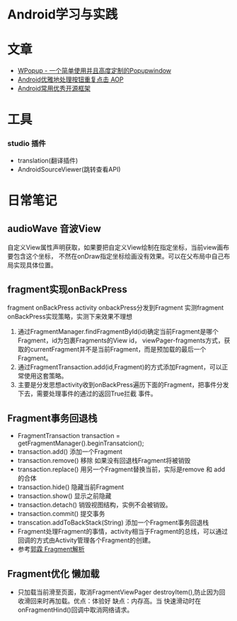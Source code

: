 # Android学习与实践

# 文章
- [WPopup - 一个简单使用并且高度定制的Popupwindow](http://www.wanandroid.com/blog/show/2340)
- [Android优雅地处理按钮重复点击 AOP](https://www.jianshu.com/p/7b35eb8d0d3)
- [Android常用优秀开源框架](https://github.com/Ericsongyl/AOSF)

# 工具
### studio 插件 
- translation(翻译插件) 
- AndroidSourceViewer(跳转查看API)

# 日常笔记
## audioWave 音波View
自定义View属性声明获取，如果要把自定义View绘制在指定坐标，当前view画布要包含这个坐标，
不然在onDraw指定坐标绘画没有效果。可以在父布局中自己布局实现具体位置。
## fragment实现onBackPress
fragment onBackPress activity onbackPress分发到Fragment
实测fragment onBackPress实现策略，实测下来效果不理想
1. 通过FragmentManager.findFragmentById(id)确定当前Fragment是哪个Fragment，id为包裹Fragments的View id，
viewPager-fragments方式，获取的currentFragment并不是当前Fragment，而是预加载的最后一个Fragment。
2. 通过FragmentTransaction.add(id,Fragment)的方式添加Fragment，可以正常使用这套策略。
3. 主要是分发思想activity收到onBackPress遍历下面的Fragment，把事件分发下去，需要处理事件的通过的返回True拦截
事件。
        
## Fragment事务回退栈
- FragmentTransaction transaction = getFragmentManager().beginTransatcion();
- transaction.add() 添加一个Fragment
- transaction.remove() 移除 如果没有回退栈Fragment将被销毁
- transaction.replace() 用另一个Fragment替换当前，实际是remove 和 add的合体
- transaction.hide() 隐藏当前Fragment
- transaction.show() 显示之前隐藏
- transaction.detach() 销毁视图结构，实例不会被销毁。
- transaction.commit() 提交事务
- transcation.addToBackStack(String) 添加一个Fragment事务回退栈
- Fragment处理Fragment的事情，activity相当于Fragment的总线，可以通过回调的方式由Activity管理各个Fragment的创建。
- 参考[郭霖 Fragment解析](https://blog.csdn.net/lmj623565791/article/details/37992017)

## Fragment优化 懒加载
- 只加载当前滑至页面，取消FragmentViewPager destroyItem(),防止因为回收滑回来时再加载。优点：体验好 缺点：内存高。当
快速滑动时在onFragmentHind()回调中取消网络请求。